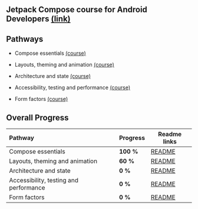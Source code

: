 ## Jetpack Compose course for Android Developers [(link)](https://developer.android.com/courses/jetpack-compose/course)

## Pathways

- Compose essentials [(course)](https://developer.android.com/courses/pathways/jetpack-compose-for-android-developers-1)

- Layouts, theming and animation [(course)](https://developer.android.com/courses/pathways/jetpack-compose-for-android-developers-2)

- Architecture and state [(course)](https://developer.android.com/courses/pathways/jetpack-compose-for-android-developers-3)

- Accessibility, testing and performance [(course)](https://developer.android.com/courses/pathways/jetpack-compose-for-android-developers-4)

- Form factors [(course)](https://developer.android.com/courses/pathways/jetpack-compose-for-android-developers-5)

## Overall Progress

| Pathway                                 | Progress  | Readme links                                                              |
|:----------------------------------------|:----------|---------------------------------------------------------------------------|
| Compose essentials                      | **100 %** | [README](https://github.com/killgram/Jetpack-compose-course/tree/main/p1) |
| Layouts, theming and animation          | **60 %**  | [README](https://github.com/killgram/Jetpack-compose-course/tree/main/p2) |
| Architecture and state                  | **0 %**   | [README](https://github.com/killgram/Jetpack-compose-course/tree/main/p3) |
| Accessibility, testing and performance  | **0 %**   | [README](https://github.com/killgram/Jetpack-compose-course/tree/main/p4) |
| Form factors                            | **0 %**   | [README](https://github.com/killgram/Jetpack-compose-course/tree/main/p5) |
